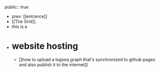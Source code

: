 public:: true

- prev: [[entrance]]
- [[The Grid]].
- this is a
- # website hosting
	- [[how to upload a logseq graph that's synchronized to github pages and also publish it to the internet]]